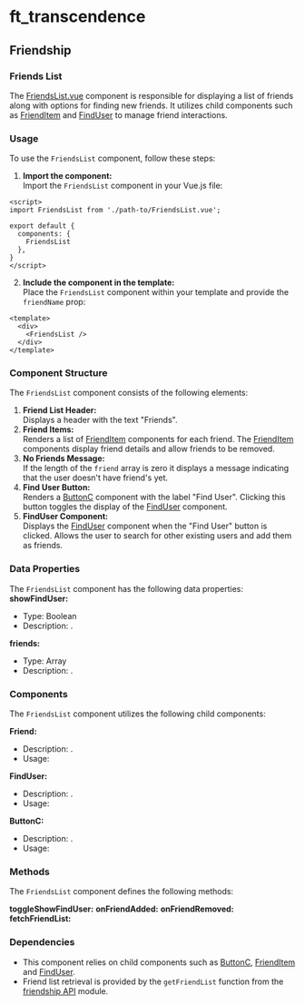 # ft_transcendence
## Friendship
### Friends List
The [FriendsList.vue](../../frontend/src/components/user/friends/FriendsList.vue) component is responsible for displaying a list of friends along with options for finding new friends. It utilizes child components such as [FriendItem](../../frontend/src/components/user/friends/FriendItem.vue) and [FindUser](../../frontend/src/components/user/friends/FindUser.vue) to manage friend interactions.  

### Usage
To use the `FriendsList` component, follow these steps:

1. **Import the component:**  
Import the `FriendsList` component in your Vue.js file:
```
<script>
import FriendsList from './path-to/FriendsList.vue';

export default {
  components: {
    FriendsList
  },
}
</script>
```
2. **Include the component in the template:**  
Place the `FriendsList` component within your template and provide the `friendName` prop:
```
<template>
  <div>
    <FriendsList />
  </div>
</template>
```

### Component Structure
The `FriendsList` component consists of the following elements:  
1. **Friend List Header:**  
Displays a header with the text "Friends".  
2. **Friend Items:**  
Renders a list of [FriendItem](../../frontend/src/components/user/friends/FriendItem.vue) components for each friend. The [FriendItem](../../frontend/src/components/user/friends/FriendItem.vue) components display friend details and allow friends to be removed.  
3. **No Friends Message:**  
If the length of the `friend` array is zero it displays a message indicating that the user doesn't have friend's yet.  
4. **Find User Button:**  
Renders a [ButtonC](../../frontend/src/components/Button.vue) component with the label "Find User". Clicking this button toggles the display of the [FindUser](../../frontend/src/components/user/friends/FindUser.vue) component.  
5. **FindUser Component:**  
Displays the [FindUser](../../frontend/src/components/user/friends/FindUser.vue) component when the "Find User" button is clicked. Allows the user to search for other existing users and add them as friends.  

### Data Properties
The `FriendsList` component has the following data properties:  
**showFindUser:**
- Type: Boolean  
- Description: .  

**friends:**
- Type: Array  
- Description: .  

### Components
The `FriendsList` component utilizes the following child components:

**Friend:**  
- Description: .  
- Usage: 

**FindUser:**  
- Description: .  
- Usage: 

**ButtonC:**  
- Description: .  
- Usage: 

### Methods
The `FriendsList` component defines the following methods:

**toggleShowFindUser:**
**onFriendAdded:**
**onFriendRemoved:**
**fetchFriendList:**

### Dependencies
- This component relies on child components such as [ButtonC](../../frontend/src/components/Button.vue), [FriendItem](../../frontend/src/components/user/friends/FriendItem.vue) and [FindUser](../../frontend/src/components/user/friends/FindUser.vue).  
- Friend list retrieval is provided by the `getFriendList` function from the [friendship API](../../frontend/src/components/user/friends/api/friendship.api.ts) module.  
